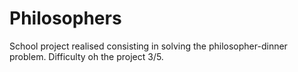 # Philosophers

School project realised consisting in solving the philosopher-dinner problem. Difficulty oh the project 3/5.
